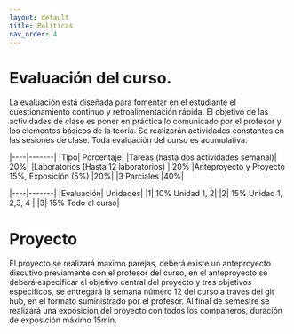 ```yaml
---
layout: default
title: Politicas
nav_order: 4
---
```



# Evaluación del curso.


La evaluación está diseñada para fomentar en el estudiante el cuestionamiento continuo y retroalimentación rápida. El objetivo de las actividades de clase es poner en práctica lo comunicado por el profesor y los elementos básicos de la teoría. Se realizarán actividades constantes en las sesiones de clase. Toda evaluación del curso es acumulativa. 




|----|-------|
|Tipo| Porcentaje|
|Tareas (hasta dos actividades semanal)|	 20%|
|Laboratorios  (Hasta 12 laboratorios)	| 20%
|Anteproyecto y Proyecto 15%, Exposición (5%)      |20%|
|3 Parciales 	 |40%|


|----|-------|
|Evaluación| Unidades|
|1| 10%	 Unidad 1, 2|
|2| 15% Unidad 1, 2,3, 4 |
|3| 15% Todo el curso|




# Proyecto
El proyecto se realizará maximo  parejas, deberá existe un anteproyecto discutivo previamente con el profesor del curso, en el anteproyecto se deberá especificar el objetivo central del proyecto y tres objetivos especificos, se entregará la semana número 12 del curso a traves del git hub, en el formato suministrado por el profesor.   Al final de semestre se realizará una exposicion del proyecto con todos los companeros, duración de exposición máximo 15min. 
